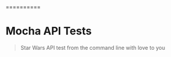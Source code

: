 
==========



# Mocha  API Tests 
> Star Wars API test from the command line with love to you 






